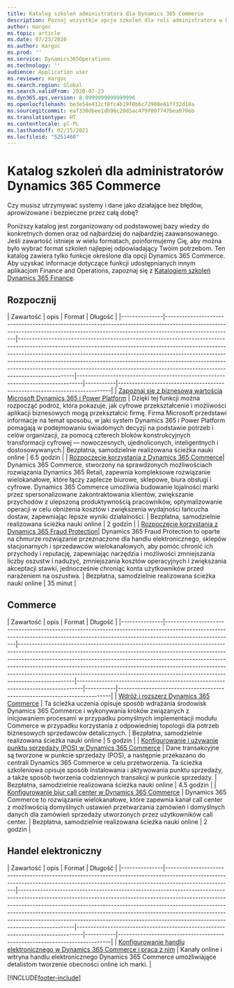 ```yaml
---
title: Katalog szkoleń administratora dla Dynamics 365 Commerce
description: Poznaj wszystkie opcje szkoleń dla roli administratora w Dynamics 365 Commerce.
author: margoc
ms.topic: article
ms.date: 07/23/2020
ms.author: margoc
ms.prod: ''
ms.service: Dynamics365Operations
ms.technology: ''
audience: Application user
ms.reviewer: margoc
ms.search.region: Global
ms.search.validFrom: 2020-07-23
ms.dyn365.ops.version: 8.0999999999999996
ms.openlocfilehash: be3e54e412cf8fc4b19f0b6c72908e01ff32d18a
ms.sourcegitcommit: eaf330dbee1db96c20d5ac479f007747bea079eb
ms.translationtype: HT
ms.contentlocale: pl-PL
ms.lasthandoff: 02/15/2021
ms.locfileid: "5251460"
---
```

# <a name="learning-catalog-for-dynamics-365-commerce-administrators"></a>Katalog szkoleń dla administratorów Dynamics 365 Commerce

Czy musisz utrzymywać systemy i dane jako działające bez błędów, aprowizowane i bezpieczne przez całą dobę?

Poniższy katalog jest zorganizowany od podstawowej bazy wiedzy do konkretnych domen oraz od najbardziej do najbardziej zaawansowanego. Jeśli zawartość istnieje w wielu formatach, poinformujemy Cię, aby można było wybrać format szkoleń najlepiej odpowiadający Twoim potrzebom. Ten katalog zawiera tylko funkcje określone dla opcji Dynamics 365 Commerce. Aby uzyskać informacje dotyczące funkcji udostępnianych innym aplikacjom Finance and Operations, zapoznaj się z [Katalogiem szkoleń Dynamics 365 Finance](../../finance/get-started/learning-catalog-administrator.md).

## <a name="get-started"></a>Rozpocznij<a name="get-started"></a>

| Zawartość  | opis  | Format  | Długość    |
|---------------|------------------------------------------------------------------------------------------------------------------------------------------------------------------------------------|--------------------------------------------------------------------------------------------------------------------------------------------------------------------------------------------------------------------------------------------------------------------------------------------------------------------------------------------------------------------------------------------------------------------------|--------------------------------------------------------------------------------|-----------|---------------------------------------------------------------------------|
| [Zapoznaj się z biznesową wartością Microsoft Dynamics 365 i Power Platform](https://docs.microsoft.com/learn/paths/learn-business-value-of-dynamics-365-and-power-platform/)   | Dzięki tej funkcji można rozpocząć podróż, która pokazuje, jak cyfrowe przekształcenie i możliwości aplikacji biznesowych mogą przekształcić firmę. Firma Microsoft przedstawi informacje na temat sposobu, w jaki system Dynamics 365 i Power   Platform pomagają w podejmowaniu świadomych decyzji na podstawie potrzeb i celów organizacji, za pomocą czterech bloków konstrukcyjnych transformacji cyfrowej — nowoczesnych, ujednoliconych, inteligentnych i dostosowywanych.| Bezpłatna, samodzielnie realizowana ścieżka nauki online | 6.5 godzin |
| [Rozpoczęcie korzystania z Dynamics 365 Commerce](https://docs.microsoft.com/learn/paths/get-started-dynamics-365-commerce/)| Dynamics 365 Commerce, stworzony na sprawdzonych   możliwościach rozwiązania Dynamics 365 Retail, zapewnia kompleksowe rozwiązanie wielokanałowe, które łączy zaplecze biurowe, sklepowe, biura obsługi i cyfrowe. Dynamics 365   Commerce umożliwia budowanie lojalności marki przez spersonalizowane zakontraktowania klientów, zwiększanie przychodów z ulepszoną produktywnością pracowników, optymalizowanie operacji w celu obniżenia kosztów i zwiększenia wydajności łańcucha dostaw, zapewniając lepsze wyniki działalności. | Bezpłatna, samodzielnie realizowana ścieżka nauki online | 2 godzin   |
| [Rozpoczęcie korzystania z Dynamics 365 Fraud Protection](https://docs.microsoft.com/learn/modules/get-started-fraud-protection/)| Dynamics 365 Fraud Protection to oparte na chmurze rozwiązanie przeznaczone dla handlu elektronicznego, sklepów stacjonarnych i sprzedawców wielokanałowych, aby pomóc chronić ich przychody i reputację, zapewniając narzędzia i możliwości zmniejszania liczby oszustw i nadużyć, zmniejszania kosztów operacyjnych i zwiększania akceptacji stawki, jednocześnie chroniąc konta użytkowników przed narażeniem na oszustwa. | Bezpłatna, samodzielnie realizowana ścieżka nauki online | 35 minut |

## <a name="commerce"></a>Commerce<a name="commerce"></a>

| Zawartość  | opis  | Format  | Długość    |
|---------------|------------------------------------------------------------------------------------------------------------------------------------------------------------------------------------|--------------------------------------------------------------------------------------------------------------------------------------------------------------------------------------------------------------------------------------------------------------------------------------------------------------------------------------------------------------------------------------------------------------------------|--------------------------------------------------------------------------------|-----------|---------------------------------------------------------------------------|
| [Wdróż i rozszerz Dynamics 365 Commerce](https://docs.microsoft.com/learn/paths/deploy-dynamics-365-commerce/) | Ta ścieżka uczenia opisuje sposób wdrażania środowisk Dynamics 365 Commerce i wykonywania kroków związanych z inicjowaniem procesami w przypadku pomyślnych implementacji modułu Commerce w przypadku korzystania z odpowiedniej topologii dla potrzeb biznesowych sprzedawców detalicznych. | Bezpłatna, samodzielnie realizowana ścieżka nauki online | 5 godzin   |
| [Konfigurowanie i używanie punktu sprzedaży (POS) w Dynamics 365 Commerce](https://docs.microsoft.com/learn/paths/configure-use-pos-commerce/)         | Dane transakcyjne są tworzone w punkcie sprzedaży (POS), a następnie przekazano do centrali Dynamics 365 Commerce w celu przetworzenia. Ta ścieżka szkoleniowa opisuje sposób instalowania i aktywowania punktu sprzedaży, a także sposób tworzenia codziennych transakcji w punkcie sprzedaży. | Bezpłatna, samodzielnie realizowana ścieżka nauki online | 4.5 godzin |
| [Konfigurowanie biur call center w Dynamics 365 Commerce](https://docs.microsoft.com/learn/paths/configure-work-call-centers-commerce/) | Dynamics 365 Commerce to rozwiązanie wielokanałowe, które zapewnia kanał call center z możliwością domyślnych ustawień przetwarzania zamówień i domyślnych danych dla zamówień sprzedaży utworzonych przez użytkowników call center.                                  | Bezpłatna, samodzielnie realizowana ścieżka nauki online | 2 godzin   |

## <a name="e-commerce"></a>Handel elektroniczny<a name="e-commerce"></a>

| Zawartość  | opis  | Format  | Długość    |
|---------------|------------------------------------------------------------------------------------------------------------------------------------------------------------------------------------|--------------------------------------------------------------------------------------------------------------------------------------------------------------------------------------------------------------------------------------------------------------------------------------------------------------------------------------------------------------------------------------------------------------------------|--------------------------------------------------------------------------------|-----------|---------------------------------------------------------------------------|
| [Konfigurowanie handlu elektronicznego w Dynamics 365 Commerce i praca z nim](https://docs.microsoft.com/learn/paths/configure-work-e-commerce/)              | Kanały online i witryna handlu elektronicznego Dynamics 365 Commerce umożliwiające detalistom tworzenie obecności online ich marki. |


[!INCLUDE[footer-include](../../includes/footer-banner.md)]